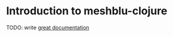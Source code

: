 # Introduction to meshblu-clojure

TODO: write [great documentation](http://jacobian.org/writing/what-to-write/)
